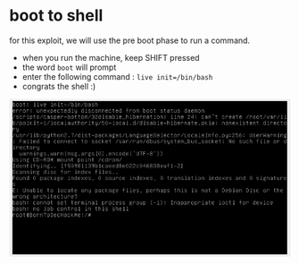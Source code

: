 # boot to shell 
for this exploit, we will use the pre boot phase to run a command.
- when you run the machine, keep SHIFT pressed
- the word `boot` will prompt
- enter the following command : `live init=/bin/bash`
- congrats the shell :)

![vm screenshot](./img/bootRootShell.png)